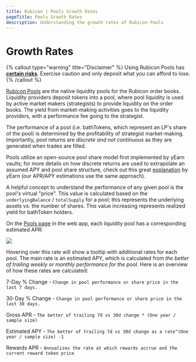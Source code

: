 ```yaml
---
title: Rubicon | Pools Growth Rates
pageTitle: Pools Growth Rates
description: Understanding the growth rates of Rubicon Pools
---
```


# Growth Rates

{% callout type="warning" title="Disclaimer" %}
Using Rubicon Pools has [**certain risks**](/docs/protocol/rubicon-pools/risks). Exercise caution and only deposit what you can afford to lose.
{% /callout %}


[Rubicon Pools](/docs/protocol/rubicon-pools/rubicon-pools) are the native liquidity pools for the Rubicon order books. Liquidity providers deposit tokens into a pool, where pool liquidity is used by active market makers (strategists) to provide liquidity on the order books. The yield from market-making activities goes to the liquidity providers, with a performance fee going to the strategist.

The performance of a pool (i.e. bathTokens, which represent an LP's share of the pool) is determined by the profitability of strategist market-making. Importantly, pool returns are _discrete and not continuous_ as they are generated when trades are filled.&#x20;

Pools utilize an open-source pool share model first implemented by yEarn vaults; for more details on how discrete returns are used to extrapolate an assumed APY and pool share structure, check out this great [explanation](https://docs.yearn.finance/getting-started/guides/how-to-understand-yvault-roi) by yEarn (our APR/APY estimations use the same approach).

A helpful concept to understand the performance of any given pool is the pool's virtual "price". This value is calculated based on the `underlyingBalance` / `totalSupply` for a pool; this represents the underlying assets vs. the number of shares. This value increasing represents realized yield for bathToken holders.

On the [Pools page](https://app.rubicon.finance/pools) in the web app, each liquidity pool has a corresponding estimated APR:

![](/assets/image(8).png) 

Hovering over this rate will show a tooltip with additional rates for each pool. The main rate is an estimated APY, which is calculated from _the better of trailing weekly or monthly performance for the pool._ Here is an overview of how these rates are calculated:

7-Day % Change - `Change in pool performance or share price in the last 7 days.`

30-Day % Change - `Change in pool performance or share price in the last 30 days.`

Gross APR - `The better of trailing 7d vs 30d change * (One year / sample size)`

Estimated APY - `The better of trailing 7d vs 30d change as a rate^(One year / sample size) -1`

Rewards APR - `Annualizes the rate at which rewards accrue and the current reward token price`
